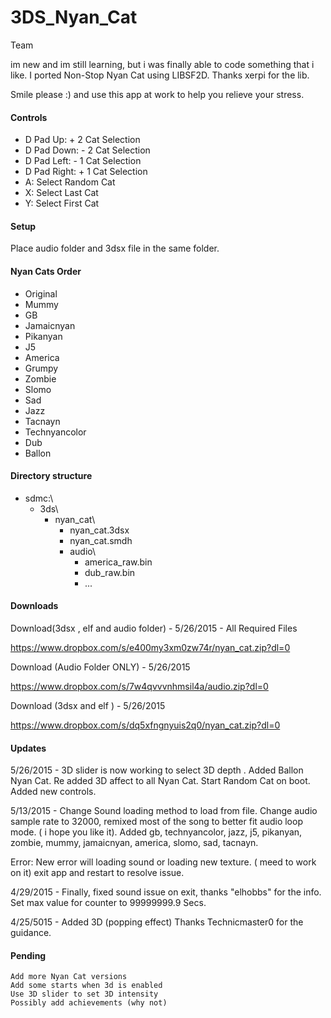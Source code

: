 # 3DS_Nyan_Cat

Team

im new and im still learning, but i was finally able to code something that i like. I ported Non-Stop Nyan Cat using LIBSF2D. Thanks xerpi for the lib.

Smile please :) and use this app at work to help you relieve your stress.

#### Controls

- D Pad Up: + 2 Cat Selection
- D Pad Down: - 2 Cat Selection
- D Pad Left: - 1 Cat Selection
- D Pad Right: + 1 Cat Selection
- A: Select Random Cat
- X: Select Last Cat
- Y: Select First Cat

#### Setup

Place audio folder and 3dsx file in the same folder. 

#### Nyan Cats Order

- Original
- Mummy
- GB
- Jamaicnyan
- Pikanyan
- J5
- America
- Grumpy
- Zombie
- Slomo
- Sad
- Jazz
- Tacnayn
- Technyancolor
- Dub
- Ballon

#### Directory structure

- sdmc:\
  - 3ds\
    - nyan_cat\
      - nyan_cat.3dsx
      - nyan_cat.smdh
      - audio\
        - america_raw.bin
        - dub_raw.bin
        - ...

#### Downloads

Download(3dsx , elf and audio folder) - 5/26/2015 - All Required Files

https://www.dropbox.com/s/e400my3xm0zw74r/nyan_cat.zip?dl=0

Download (Audio Folder ONLY) - 5/26/2015

https://www.dropbox.com/s/7w4qvvvnhmsil4a/audio.zip?dl=0

Download (3dsx and elf ) - 5/26/2015

https://www.dropbox.com/s/dq5xfngnyuis2q0/nyan_cat.zip?dl=0


#### Updates

5/26/2015 - 3D slider is now working to select 3D depth . Added Ballon Nyan Cat. Re added 3D affect to all Nyan Cat. Start Random Cat on boot. Added new controls.

5/13/2015 - Change Sound loading method to load from file. Change audio sample rate to 32000, remixed most of the song to better fit audio loop mode. ( i hope you like it). Added gb, technyancolor, jazz, j5, pikanyan, zombie, mummy, jamaicnyan, america, slomo, sad, tacnayn.

Error: New error will loading sound or loading new texture. ( meed to work on it) exit app and restart to resolve issue.

4/29/2015 - Finally, fixed sound issue on exit, thanks "elhobbs" for the info. Set max value for counter to 99999999.9 Secs.

4/25/5015 - Added 3D (popping effect) Thanks Technicmaster0 for the guidance.


#### Pending

    Add more Nyan Cat versions
    Add some starts when 3d is enabled
    Use 3D slider to set 3D intensity
    Possibly add achievements (why not)
